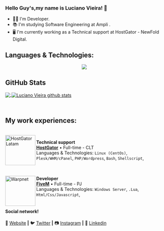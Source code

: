 ### Hello Guy's,my name is Luciano Vieira! 👋

- 👨‍💻  I'm  Developer.
- 📚  I'm studying Software Engineering at Ampli .
- 🖥️  I'm currently working as a Technical support at HostGator - NewFold Digital.


## **Languages & Technologies:**  
<p align="center">
  <a href="https://skillicons.dev">
    <img src="https://skillicons.dev/icons?i=html,css,javascript,ts,react,redux,java,spring,mysql,linux,git,docker,aws,bash" />
  </a>
</p>



## **GitHub Stats**

<a href="https://github.com/Gurupreet">
  <img align="center" src="https://github-readme-stats.vercel.app/api/top-langs/?username=lucvieirasi&theme=dark&hide_langs_below=1" />
</a>

<a href="https://github.com/Gurupreet">
 <img align="center" src="https://github-readme-stats.vercel.app/api?username=lucvieirasi&show_icons=true&theme=dark&line_height=27" alt="Luciano Vieira github stats"/>
</a>

[Website]: https://lucianovieirapro.com/
[Twitter]: https://twitter.com/lucvieirapro
[Instagram]: https://www.instagram.com/lucianovieirapro/
[Linkedin]: https://www.linkedin.com/in/lucvieirasi/
<br>

## **My work experiences:**
<br>
<img align="left" height="96px" width="96px" alt="HostGator Latam" src="https://pbs.twimg.com/profile_images/1452640511127396358/pK5fJDYn_400x400.jpg"/>

**Technical support** \
[**HostGator**](https://www.hostgator.com.br/) • Full-time - CLT \
Languages & Technologies: `Linux (CentOs)`, `Plesk/WHM/cPanel`, `PHP/Wordpress`, `Bash`, `Shellscript`,\
<br/>
<br>

[<img align="left" height="96px" width="96px" alt="Warpnet" src="https://logos-world.net/wp-content/uploads/2021/03/FiveM-Logo.png"/>](https://www.fivembrasil.com/)

**Developer** \
[**FiveM**](https://www.fivembrasil.com/) • Full-time - PJ \
Languages & Technologies: `Windows Server`, `.Lua`, `Html/Css/Javascript`,\
<br/>

#### Social network!

🏡 [Website][website] **|** 
🐦 [Twitter][twitter] **|** 
📷 [Instagram][instagram] **|** 
👔 [Linkedin][linkedin]
